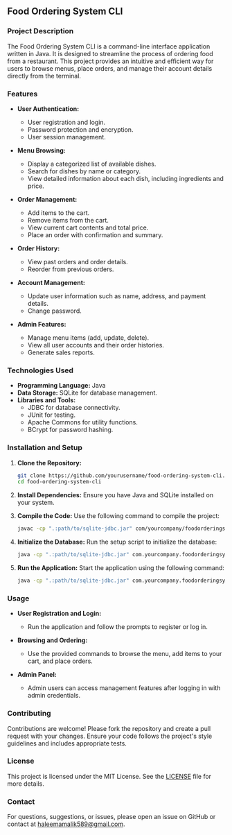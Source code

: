 
## Food Ordering System CLI

### Project Description
The Food Ordering System CLI is a command-line interface application written in Java. It is designed to streamline the process of ordering food from a restaurant. This project provides an intuitive and efficient way for users to browse menus, place orders, and manage their account details directly from the terminal.

### Features
- **User Authentication:**
  - User registration and login.
  - Password protection and encryption.
  - User session management.

- **Menu Browsing:**
  - Display a categorized list of available dishes.
  - Search for dishes by name or category.
  - View detailed information about each dish, including ingredients and price.

- **Order Management:**
  - Add items to the cart.
  - Remove items from the cart.
  - View current cart contents and total price.
  - Place an order with confirmation and summary.

- **Order History:**
  - View past orders and order details.
  - Reorder from previous orders.

- **Account Management:**
  - Update user information such as name, address, and payment details.
  - Change password.

- **Admin Features:**
  - Manage menu items (add, update, delete).
  - View all user accounts and their order histories.
  - Generate sales reports.

### Technologies Used
- **Programming Language:** Java
- **Data Storage:** SQLite for database management.
- **Libraries and Tools:**
  - JDBC for database connectivity.
  - JUnit for testing.
  - Apache Commons for utility functions.
  - BCrypt for password hashing.

### Installation and Setup
1. **Clone the Repository:**
   ```bash
   git clone https://github.com/yourusername/food-ordering-system-cli.git
   cd food-ordering-system-cli
   ```

2. **Install Dependencies:**
   Ensure you have Java and SQLite installed on your system.

3. **Compile the Code:**
   Use the following command to compile the project:
   ```bash
   javac -cp ".:path/to/sqlite-jdbc.jar" com/yourcompany/foodorderingsystem/*.java
   ```

4. **Initialize the Database:**
   Run the setup script to initialize the database:
   ```bash
   java -cp ".:path/to/sqlite-jdbc.jar" com.yourcompany.foodorderingsystem.Setup
   ```

5. **Run the Application:**
   Start the application using the following command:
   ```bash
   java -cp ".:path/to/sqlite-jdbc.jar" com.yourcompany.foodorderingsystem.Main
   ```

### Usage
- **User Registration and Login:**
  - Run the application and follow the prompts to register or log in.

- **Browsing and Ordering:**
  - Use the provided commands to browse the menu, add items to your cart, and place orders.

- **Admin Panel:**
  - Admin users can access management features after logging in with admin credentials.

### Contributing
Contributions are welcome! Please fork the repository and create a pull request with your changes. Ensure your code follows the project's style guidelines and includes appropriate tests.

### License
This project is licensed under the MIT License. See the [LICENSE](LICENSE) file for more details.

### Contact
For questions, suggestions, or issues, please open an issue on GitHub or contact at haleemamalik589@gmail.com.
